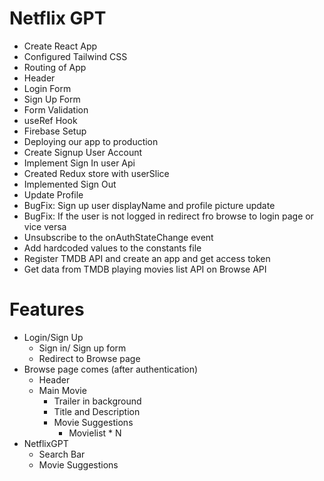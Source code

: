 # Netflix GPT

- Create React App
- Configured Tailwind CSS
- Routing of App
- Header
- Login Form
- Sign Up Form
- Form Validation
- useRef Hook
- Firebase Setup
- Deploying our app to production
- Create Signup User Account
- Implement Sign In user Api
- Created Redux store with userSlice
- Implemented Sign Out
- Update Profile
- BugFix: Sign up user displayName and profile picture update
- BugFix: If the user is not logged in redirect fro browse to login page or vice versa
- Unsubscribe to the onAuthStateChange event
- Add hardcoded values to the constants file
- Register TMDB API and create an app and get access token
- Get data from TMDB playing movies list API on Browse API

# Features
- Login/Sign Up
    - Sign in/ Sign up form
    - Redirect to Browse page
- Browse page comes (after authentication) 
    - Header
    - Main Movie
        - Trailer in background
        - Title and Description
        - Movie Suggestions
            - Movielist * N
- NetflixGPT
    - Search Bar
    - Movie Suggestions            